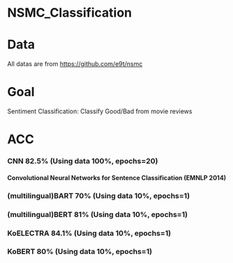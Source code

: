 # NSMC_Classification


# Data
All datas are from https://github.com/e9t/nsmc

# Goal
Sentiment Classification: Classify Good/Bad from movie reviews

# ACC
###  CNN 82.5% (Using data 100%, epochs=20)
####  Convolutional Neural Networks for Sentence Classification (EMNLP 2014) 
### (multilingual)BART 70% (Using data 10%, epochs=1)
### (multilingual)BERT 81% (Using data 10%, epochs=1)
###  KoELECTRA 84.1% (Using data 10%, epochs=1)
###  KoBERT 80% (Using data 10%, epochs=1)
